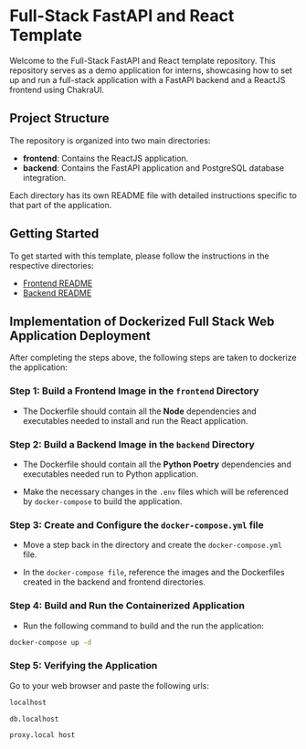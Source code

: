 # Full-Stack FastAPI and React Template

Welcome to the Full-Stack FastAPI and React template repository. This repository serves as a demo application for interns, showcasing how to set up and run a full-stack application with a FastAPI backend and a ReactJS frontend using ChakraUI.

## Project Structure

The repository is organized into two main directories:

- **frontend**: Contains the ReactJS application.
- **backend**: Contains the FastAPI application and PostgreSQL database integration.

Each directory has its own README file with detailed instructions specific to that part of the application.

## Getting Started

To get started with this template, please follow the instructions in the respective directories:

- [Frontend README](./frontend/README.md)
- [Backend README](./backend/README.md)


## Implementation of Dockerized Full Stack Web Application Deployment

After completing the steps above, the following steps are taken to dockerize the application:

### Step 1: Build a Frontend Image in the `frontend` Directory

- The Dockerfile should contain all the **Node** dependencies and executables needed to install and run the React application.

### Step 2: Build a Backend Image in the `backend` Directory

- The Dockerfile should contain all the  **Python Poetry** dependencies and executables needed run to Python application.

- Make the necessary changes in the `.env` files which will be referenced by `docker-compose` to build the application.

### Step 3: Create and Configure the `docker-compose.yml` file

- Move a step back in the directory and create the `docker-compose.yml` file.

- In the `docker-compose file`, reference the images and the Dockerfiles created in the backend and frontend directories.


### Step 4: Build and Run the Containerized Application

- Run the following command to build and the run the application:

```sh
docker-compose up -d
```

### Step 5: Verifying the Application

Go to your web browser and paste the following urls:

```sh
localhost
```

```sh
db.localhost
```

```sh
proxy.local host
```
